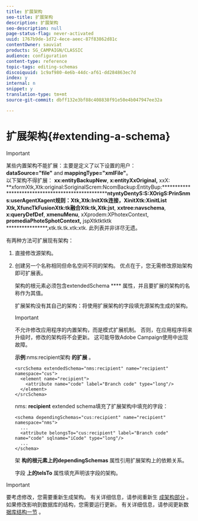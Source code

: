 ```yaml
---
title: 扩展架构
seo-title: 扩展架构
description: 扩展架构
seo-description: null
page-status-flag: never-activated
uuid: 1767b9de-1d72-4ece-aeec-87f83862d81c
contentOwner: sauviat
products: SG_CAMPAIGN/CLASSIC
audience: configuration
content-type: reference
topic-tags: editing-schemas
discoiquuid: 1c9af980-4e6b-44dc-af61-dd284863ec7d
index: y
internal: n
snippet: y
translation-type: tm+mt
source-git-commit: dbff132e3bf88c408838f91e50e4b047947ee32a

---
```



# 扩展架构{#extending-a-schema}

>[!IMPORTANT]
>
>某些内置架构不能扩展：主要是定义了以下设置的用户：\
>**dataSource=&quot;file&quot;** and **mappingType=&quot;xmlFile&quot;**。\
>以下架构不得扩展： **xx:entityBackupNew**, **x:entityXxOriginal,** xxX: **xformXtk,Xtk:original:SoriginalScrem:NcomBackup:EntityBup:****************************************************ntyntyDentyS:S:XOrigS:PrinSnms:userAgentXagent规则：Xtk,Xtk:InitXtk连接，XinitXtk:XinitList Xtk,XfuncTkFusionXtk:tk融合Xtk:tk,Xtk:jst**, **xxtree:navschema**, **x:queryDefDef**, **xmenuMenu**, xXprodem:XPhotexContext, **promediaPhoteSphotContext,** jspXtktktktk ****************,xtk.tk.tk.xtk:xtk.
>此列表并非详尽无遗。

有两种方法可扩展现有架构：

1. 直接修改源架构。
1. 创建另一个名称相同但命名空间不同的架构。 优点在于，您无需修改原始架构即可扩展表。

   架构的根元素必须包含extendedSchema **** 属性，并且要扩展的架构的名称作为其值。

   扩展架构没有其自己的架构：将使用扩展架构的字段填充源架构生成的架构。

   >[!IMPORTANT]
   >
   >不允许修改应用程序的内置架构，而是模式扩展机制。 否则，在应用程序将来升级时，修改的架构将不会更新。 这可能导致Adobe Campaign使用中出现故障。

   **示例**:nms:recipient架构 **的扩展** 。

   ```
   <srcSchema extendedSchema="nms:recipient" name="recipient" namespace="cus">
     <element name="recipient">
       <attribute name="code" label="Branch code" type="long"/>
     </element>
   </srcSchema>
   ```

   nms: **recipient** extended schema填充了扩展架构中填充的字段：

   ```
   <schema dependingSchemas="cus:recipient" name="recipient" namespace="nms">
     ...
     <attribute belongsTo="cus:recipient" label="Branch code" name="code" sqlname="iCode" type="long"/>
     ...
   </schema>
   ```

   架 **构的根元素上的dependingSchemas** 属性引用扩展架构上的依赖关系。

   字段 **上的telsTo** 属性填充声明该字段的架构。

>[!IMPORTANT]
>
>要考虑修改，您需要重新生成架构。 有关详细信息，请参阅重新生 [成架构部分](../../configuration/using/regenerating-schemas.md) 。\
>如果修改影响到数据库的结构，您需要运行更新。 有关详细信息，请参阅更新数 [据库结构一节](../../configuration/using/updating-the-database-structure.md) 。

